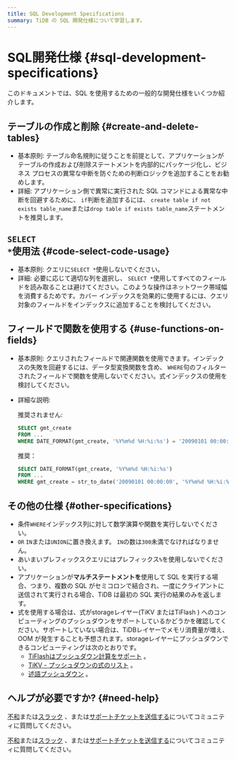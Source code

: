 ```yaml
---
title: SQL Development Specifications
summary: TiDB の SQL 開発仕様について学習します。
---
```


# SQL開発仕様 {#sql-development-specifications}

このドキュメントでは、SQL を使用するための一般的な開発仕様をいくつか紹介します。

## テーブルの作成と削除 {#create-and-delete-tables}

-   基本原則: テーブル命名規則に従うことを前提として、アプリケーションがテーブルの作成および削除ステートメントを内部的にパッケージ化し、ビジネス プロセスの異常な中断を防ぐための判断ロジックを追加することをお勧めします。
-   詳細: アプリケーション側で異常に実行された SQL コマンドによる異常な中断を回避するために、 `if`判断を追加するには、 `create table if not exists table_name`または`drop table if exists table_name`ステートメントを推奨します。

## <code>SELECT *</code>使用法 {#code-select-code-usage}

-   基本原則: クエリに`SELECT *`使用しないでください。
-   詳細: 必要に応じて適切な列を選択し、 `SELECT *`使用してすべてのフィールドを読み取ることは避けてください。このような操作はネットワーク帯域幅を消費するためです。カバー インデックスを効果的に使用するには、クエリ対象のフィールドをインデックスに追加することを検討してください。

## フィールドで関数を使用する {#use-functions-on-fields}

-   基本原則: クエリされたフィールドで関連関数を使用できます。インデックスの失敗を回避するには、データ型変換関数を含め、 `WHERE`句のフィルターされたフィールドで関数を使用しないでください。式インデックスの使用を検討してください。
-   詳細な説明:

    推奨されません:

    ```sql
    SELECT gmt_create
    FROM ...
    WHERE DATE_FORMAT(gmt_create, '%Y%m%d %H:%i:%s') = '20090101 00:00:00'
    ```

    推奨：

    ```sql
    SELECT DATE_FORMAT(gmt_create, '%Y%m%d %H:%i:%s')
    FROM ...
    WHERE gmt_create = str_to_date('20090101 00:00:00', '%Y%m%d %H:%i:%s')
    ```

## その他の仕様 {#other-specifications}

-   条件`WHERE`インデックス列に対して数学演算や関数を実行しないでください。
-   `OR` `IN`または`UNION`に置き換えます。 `IN`の数は`300`未満でなければなりません。
-   あいまいプレフィックスクエリにはプレフィックス`%`を使用しないでください。
-   アプリケーションが**マルチステートメントを**使用して SQL を実行する場合、つまり、複数の SQL がセミコロンで結合され、一度にクライアントに送信されて実行される場合、TiDB は最初の SQL 実行の結果のみを返します。
-   式を使用する場合は、式がstorageレイヤー(TiKV またはTiFlash ) へのコンピューティングのプッシュダウンをサポートしているかどうかを確認してください。サポートしていない場合は、TiDBレイヤーでメモリ消費量が増え、OOM が発生することも予想されます。storageレイヤーにプッシュダウンできるコンピューティングは次のとおりです。
    -   [TiFlashはプッシュダウン計算をサポート](/tiflash/tiflash-supported-pushdown-calculations.md) 。
    -   [TiKV - プッシュダウンの式のリスト](/functions-and-operators/expressions-pushed-down.md) 。
    -   [述語プッシュダウン](/predicate-push-down.md) 。

## ヘルプが必要ですか? {#need-help}

<CustomContent platform="tidb">

[不和](https://discord.gg/DQZ2dy3cuc?utm_source=doc)または[スラック](https://slack.tidb.io/invite?team=tidb-community&#x26;channel=everyone&#x26;ref=pingcap-docs) 、または[サポートチケットを送信する](/support.md)についてコミュニティに質問してください。

</CustomContent>

<CustomContent platform="tidb-cloud">

[不和](https://discord.gg/DQZ2dy3cuc?utm_source=doc)または[スラック](https://slack.tidb.io/invite?team=tidb-community&#x26;channel=everyone&#x26;ref=pingcap-docs) 、または[サポートチケットを送信する](https://tidb.support.pingcap.com/)についてコミュニティに質問してください。

</CustomContent>
